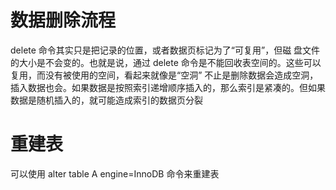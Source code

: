 # 数据删除流程
delete 命令其实只是把记录的位置，或者数据页标记为了“可复用”，但磁 盘文件的大小是不会变的。也就是说，通过 delete 命令是不能回收表空间的。这些可以复用，而没有被使用的空间，看起来就像是“空洞”
不止是删除数据会造成空洞，插入数据也会。如果数据是按照索引递增顺序插入的，那么索引是紧凑的。但如果数据是随机插入的，就可能造成索引的数据页分裂
# 重建表
可以使用 alter table A engine=InnoDB 命令来重建表